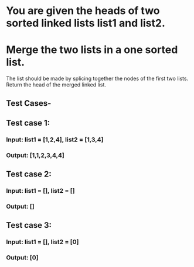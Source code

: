 # You are given the heads of two sorted linked lists list1 and list2.
# Merge the two lists in a one sorted list.
The list should be made by splicing together the nodes of the first two lists.
Return the head of the merged linked list.

## Test Cases-

## Test case 1:

### Input: list1 = [1,2,4], list2 = [1,3,4]
### Output: [1,1,2,3,4,4]

## Test case 2:

### Input: list1 = [], list2 = []
### Output: []

## Test case 3:

### Input: list1 = [], list2 = [0]
### Output: [0]

